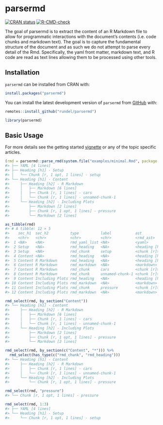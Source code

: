
<!-- README.md is generated from README.Rmd. Please edit that file -->

# parsermd

<!-- badges: start -->

[![CRAN
status](https://www.r-pkg.org/badges/version/parsermd)](https://CRAN.R-project.org/package=parsermd)
[![R-CMD-check](https://github.com/rundel/parsermd/actions/workflows/R-CMD-check.yaml/badge.svg)](https://github.com/rundel/parsermd/actions/workflows/R-CMD-check.yaml)
<!-- badges: end -->

The goal of parsermd is to extract the content of an R Markdown file to
allow for programmatic interactions with the document’s contents
(i.e. code chunks and markdown text). The goal is to capture the
fundamental structure of the document and as such we do not attempt to
parse every detail of the Rmd. Specifically, the yaml front matter,
markdown text, and R code are read as text lines allowing them to be
processed using other tools.

## Installation

`parsermd` can be installed from CRAN with:

``` r
install.packages("parsermd")
```

You can install the latest development version of `parsermd` from
[GitHub](https://github.com/rundel/parsermd) with:

``` r
remotes::install_github("rundel/parsermd")
```

``` r
library(parsermd)
```

## Basic Usage

For more details see the getting started
[vignette](https://rundel.github.io/parsermd/articles/parsermd.html) or
any of the topic specific articles.

``` r
(rmd = parsermd::parse_rmd(system.file("examples/minimal.Rmd", package = "parsermd")))
#> ├── YAML [4 lines]
#> ├── Heading [h1] - Setup
#> │   └── Chunk [r, 1 opt, 1 lines] - setup
#> └── Heading [h1] - Content
#>     ├── Heading [h2] - R Markdown
#>     │   ├── Markdown [6 lines]
#>     │   ├── Chunk [r, 1 lines] - cars
#>     │   └── Chunk [r, 1 lines] - unnamed-chunk-1
#>     └── Heading [h2] - Including Plots
#>         ├── Markdown [2 lines]
#>         ├── Chunk [r, 1 opt, 1 lines] - pressure
#>         └── Markdown [2 lines]

as_tibble(rmd)
#> # A tibble: 12 × 5
#>    sec_h1  sec_h2          type          label           ast           
#>    <chr>   <chr>           <chr>         <chr>           <rmd_ast>     
#>  1 <NA>    <NA>            rmd_yaml_list <NA>            <yaml>        
#>  2 Setup   <NA>            rmd_heading   <NA>            <heading [h1]>
#>  3 Setup   <NA>            rmd_chunk     setup           <chunk [r]>   
#>  4 Content <NA>            rmd_heading   <NA>            <heading [h1]>
#>  5 Content R Markdown      rmd_heading   <NA>            <heading [h2]>
#>  6 Content R Markdown      rmd_markdown  <NA>            <markdown>    
#>  7 Content R Markdown      rmd_chunk     cars            <chunk [r]>   
#>  8 Content R Markdown      rmd_chunk     unnamed-chunk-1 <chunk [r]>   
#>  9 Content Including Plots rmd_heading   <NA>            <heading [h2]>
#> 10 Content Including Plots rmd_markdown  <NA>            <markdown>    
#> 11 Content Including Plots rmd_chunk     pressure        <chunk [r]>   
#> 12 Content Including Plots rmd_markdown  <NA>            <markdown>

rmd_select(rmd, by_section("Content"))
#> └── Heading [h1] - Content
#>     ├── Heading [h2] - R Markdown
#>     │   ├── Markdown [6 lines]
#>     │   ├── Chunk [r, 1 lines] - cars
#>     │   └── Chunk [r, 1 lines] - unnamed-chunk-1
#>     └── Heading [h2] - Including Plots
#>         ├── Markdown [2 lines]
#>         ├── Chunk [r, 1 opt, 1 lines] - pressure
#>         └── Markdown [2 lines]

rmd_select(rmd, by_section(c("Content", "*"))) %>%
  rmd_select(has_type(c("rmd_chunk", "rmd_heading")))
#> └── Heading [h1] - Content
#>     ├── Heading [h2] - R Markdown
#>     │   ├── Chunk [r, 1 lines] - cars
#>     │   └── Chunk [r, 1 lines] - unnamed-chunk-1
#>     └── Heading [h2] - Including Plots
#>         └── Chunk [r, 1 opt, 1 lines] - pressure

rmd_select(rmd, "pressure")
#> └── Chunk [r, 1 opt, 1 lines] - pressure

rmd_select(rmd, 1:3)
#> ├── YAML [4 lines]
#> └── Heading [h1] - Setup
#>     └── Chunk [r, 1 opt, 1 lines] - setup
```
